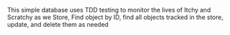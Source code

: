 This simple database uses TDD testing to monitor the lives of Itchy and Scratchy as we Store, Find object by ID, find all objects tracked in the store, update, and delete them as needed 